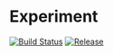 Experiment
==========

[![Build Status][travis-badge]][travis-url]
[![Release][release-badge]][release-url]

[travis-badge]: https://travis-ci.org/snsinfu/experiment-releases-docs.svg?branch=master
[travis-url]: https://travis-ci.org/snsinfu/experiment-releases-docs
[release-badge]: https://img.shields.io/github/release/snsinfu/experiment-releases-docs.svg
[release-url]: https://github.com/snsinfu/experiment-releases-docs/releases
